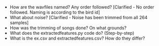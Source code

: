 - How are the wavfiles named? Any order followed? [Clarified - No order followed. Naming is according to the bird id] 
- What about noise? [Clarified - Noise has been trimmed from all 264 samples]
- How was the trimming of songs done? On what grounds?
- What does the extractedfeatures.py code do? (Step-by-step)
- What is the ex.csv and extractedfeatures.csv? How do they differ?
